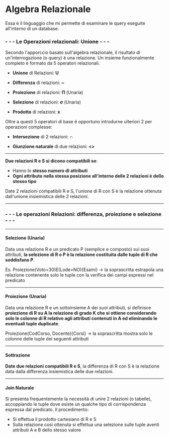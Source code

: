 # Algebra Relazionale
Essa è il linguaggio che mi permette di esaminare le query eseguite all'interno di un database.



### - - - Le Operazioni relazionali: Unione - - -

Secondo l'apporccio basato sull'algebra relazionale, il risultato di un'interrogazione (o query) è una relazione.
Un insieme funzionalmente completo è formato da 5 operatori relazionali.

- **Unione** di Relazioni: **U**

- **Differenza** di relazioni: **~**

- **Proiezione** di relazioni: **Π** (Unaria)

- **Selezione** di relazioni: **σ** (Unaria)

- **Prodotto** di relazioni: **x**

Oltre a questi 5 operatori di base è opportuno introdurne ulteriori 2 per operazioni complesse:

- **Intersezione** di 2 relazioni: **∩**

- **Giunzione naturale** di due relazioni: **<>**

- - - 
**Due relazioni R e S si dicono compatibili se**:
- Hanno lo **stesso numero di attributi**
- **Ogni attributo nella stessa posizione all'interno delle 2 relazioni è dello stesso tipo**

Date 2 relazioni compatibili R e S, l'unione di R con S è la relazione ottenuta dall'unione insiemistica delle 2 relazioni.
- - - 
### - - - Le operazioni Relazioni: differenza, proiezione e selezione - - - 
- - - 
#### Selezione (Unaria)

Data una relazione R e un predicato P (semplice e composto) sui suoi attributi, **la selezione di R o P è la relazione costituita dalle tuple di R che soddisfano P**.

Es. Proiezione(Voto=30)E(Lode=NO){Esami}
-> la soprascritta estrapola una relazione contenente solo le tuple con la verifica dei campi espressi nel predicato
- - -
#### Proiezione (Unaria)

Data una relazione R e un sottoinsieme A dei suoi attributi, si definisce **proiezione di R su A la relazione di grado K che si ottiene considerando solo le colonne di R relative agli attributi contenuti in A ed eliminando le eventuali tuple duplicate**.

Proiezione(CodCorso, Docente){Corsi}
-> la soprascritta mostra solo le colonne delle tuple dei seguenti attributi

- - - 
#### Sottrazione

**Date due relazioni compatibili R e S**, la differenza di R con S è la relazione data dalla differenza insiemistica delle due relazioni. 

- - -
#### Join Naturale

Si presenta frequentemente la necessità di unire 2 relazioni (o tabelle), accoppiando le tuple dove esiste un qualche tipo di corrispondenza espressa dal predicato.
Il procedimento:
- Si effettua il prodotto cartesiano di R e S
- Sulla relazione così ottenuta si effettua una selezione sulle tuple aventi attributi A e B dello stesso valore
<!--stackedit_data:
eyJoaXN0b3J5IjpbLTkxODI1MDM1OSwtNzc0MjUwOTA3LDE3NT
UyNzA5OTAsLTEyNjQxODk2ODcsMTY2NDg2MzQ5OSwtNjcxNTc5
MTUxLDE0NDA3MjIyMTYsMTY2MzY3NjcxMywxNzY4MjgwMzc3LD
ExODg3OTU1NTYsNTcwMDM5NDYsMTY4OTczMjgwOV19
-->